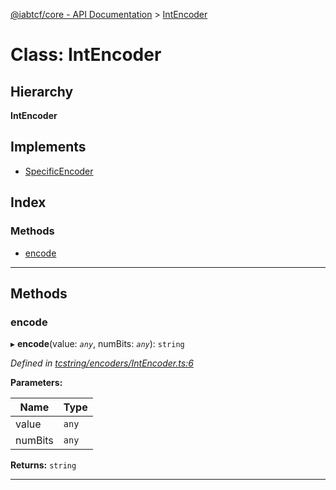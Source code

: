 [@iabtcf/core - API Documentation](../README.md) > [IntEncoder](../classes/intencoder.md)

# Class: IntEncoder

## Hierarchy

**IntEncoder**

## Implements

* [SpecificEncoder](../interfaces/specificencoder.md)

## Index

### Methods

* [encode](intencoder.md#encode)

---

## Methods

<a id="encode"></a>

###  encode

▸ **encode**(value: *`any`*, numBits: *`any`*): `string`

*Defined in [tcstring/encoders/IntEncoder.ts:6](https://github.com/chrispaterson/iabtcf-es/blob/b3164e6/modules/core/src/tcstring/encoders/IntEncoder.ts#L6)*

**Parameters:**

| Name | Type |
| ------ | ------ |
| value | `any` |
| numBits | `any` |

**Returns:** `string`

___

